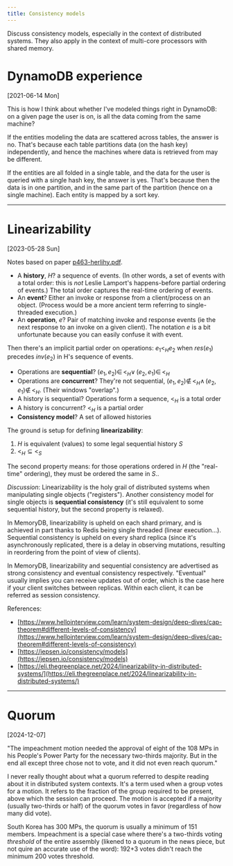```yaml
---
title: Consistency models
---
```


Discuss consistency models, especially in the context of distributed systems. They also apply in the context of multi-core processors with shared memory.

# DynamoDB experience

[2021-06-14 Mon]

This is how I think about whether I've modeled things right in
DynamoDB: on a given page the user is on, is all the data coming from
the same machine?

If the entities modeling the data are scattered across tables, the
answer is no. That's because each table partitions data (on the hash
key) independently, and hence the machines where data is retrieved
from may be different.

If the entities are all folded in a single table, and the data for the
user is queried with a single hash key, the answer is yes. That's
because then the data is in one partition, and in the same part of the
partition (hence on a single machine). Each entity is mapped by a sort
key.

---

# Linearizability

[2023-05-28 Sun]

Notes based on paper
[p463-herlihy.pdf](https://cs.brown.edu/~mph/HerlihyW90/p463-herlihy.pdf).

- A **history**, $H$? a sequence of events. (In other words, a set of
  events with a total order: this is *not* Leslie Lamport's
  happens-before partial ordering of events.) The total order captures the real-time ordering of events.
- An **event**? Either an invoke or response from a client/process on an
  object. (Process would be a more ancient term referring to
  single-threaded execution.)
- An **operation**, $e$? Pair of matching invoke and response events (ie
  the next response to an invoke on a given client). The notation $e$
  is a bit unfortunate because you can easily confuse it with event.

Then there's an implicit partial order on operations: $e_1 <_H e_2$
when $res(e_1)$ precedes $inv(e_2)$ in H's sequence of events.

- Operations are **sequential**? $(e_1,e_2) \in\, <_H \lor\, (e_2,e_1)
  \in\, <_H$
- Operations are **concurrent**? They're not sequential, $(e_1,e_2) ∉\,
  <_H \land\, (e_2,e_1) ∉\, <_H$. (Their windows "overlap".)
- A history is sequential? Operations form a sequence, $<_H$ is a
  total order
- A history is concurrent? $<_H$ is a partial order
- **Consistency model**? A set of allowed histories

The ground is setup for defining **linearizability**:

1. $H$ is equivalent (values) to some legal sequential history $S$
2. $<_H \subseteq <_S$

The second property means: for those operations ordered in $H$ (the "real-time" ordering), they must be ordered the same in $S$..

*Discussion*: Linearizability is the holy grail of distributed systems when manipulating single objects ("registers"). Another consistency model for single objects is **sequential consistency** (it's still equivalent to some sequential history, but the second property is relaxed).

In MemoryDB, linearizability is upheld on each shard primary, and is achieved in part thanks to Redis being single threaded (linear execution...). Sequential consistency is upheld on every shard replica (since it's asynchronously replicated, there is a delay in observing mutations, resulting in reordering from the point of view of clients).

In MemoryDB, linearizability and sequential consistency are advertised as strong consistency and eventual consistency respectively. "Eventual" usually implies you can receive updates out of order, which is the case here if your client switches between replicas. Within each client, it can be referred as session consistency.

References:

- [https://www.hellointerview.com/learn/system-design/deep-dives/cap-theorem#different-levels-of-consistency](https://www.hellointerview.com/learn/system-design/deep-dives/cap-theorem#different-levels-of-consistency)
- [https://jepsen.io/consistency/models](https://jepsen.io/consistency/models)
- [https://eli.thegreenplace.net/2024/linearizability-in-distributed-systems/](https://eli.thegreenplace.net/2024/linearizability-in-distributed-systems/)

---

# Quorum

[2024-12-07]

"The impeachment motion needed the approval of eight of the 108 MPs in his People's Power Party for the necessary two-thirds majority. But in the end all except three chose not to vote, and it did not even reach quorum."

I never really thought about what a quorum referred to despite reading about it in distributed system contexts. It's a term used when a group votes for a motion. It refers to the fraction of the group required to be present, above which the session can proceed. The motion is accepted if a majority (usually two-thirds or half) of the quorum votes in favor (regardless of how many did vote).

South Korea has 300 MPs, the quorum is usually a minimum of 151 members. Impeachment is a special case where there's a two-thirds voting *threshold* of the entire assembly (likened to a quorum in the news piece, but not quire an accurate use of the word): 192+3 votes didn't reach the minimum 200 votes threshold.
